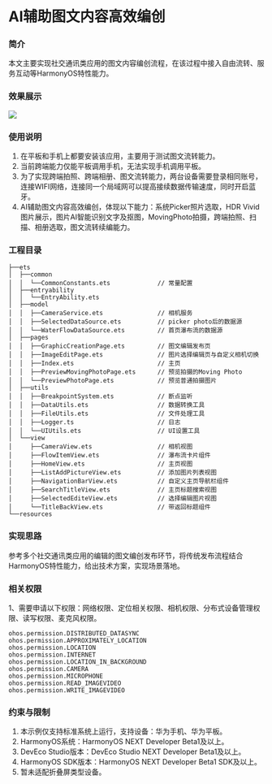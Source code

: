 # AI辅助图文内容高效编创
### 简介
本文主要实现社交通讯类应用的图文内容编创流程，在该过程中接入自由流转、服务互动等HarmonyOS特性能力。
### 效果展示
![](./screenshots/screen1.gif)
### 使用说明
1. 在平板和手机上都要安装该应用，主要用于测试图文流转能力。
2. 当前跨端能力仅能平板调用手机，无法实现手机调用平板。
3. 为了实现跨端拍照、跨端相册、图文流转能力，两台设备需要登录相同账号，连接WIFI网络，连接同一个局域网可以提高接续数据传输速度，同时开启蓝牙。
4. AI辅助图文内容高效编创，体现以下能力：系统Picker照片选取，HDR Vivid图片展示，图片AI智能识别文字及抠图，MovingPhoto拍摄，跨端拍照、扫描、相册选取，图文流转续编能力。
### 工程目录
```
├──ets
│  ├──common
│  │  └──CommonConstants.ets             // 常量配置
│  ├──entryability
│  │  └──EntryAbility.ets
│  ├──model
│  │  ├──CameraService.ets               // 相机服务
│  │  ├──SelectedDataSource.ets          // picker photo后的数据源
│  │  └──WaterFlowDataSource.ets         // 首页瀑布流的数据源
│  ├──pages
│  │  ├──GraphicCreationPage.ets         // 图文编辑发布页
│  │  ├──ImageEditPage.ets               // 图片选择编辑页与自定义相机切换
│  │  ├──Index.ets                       // 主页
│  │  ├──PreviewMovingPhotoPage.ets      // 预览拍摄的Moving Photo
│  │  └──PreviewPhotoPage.ets            // 预览普通拍摄图片
│  ├──utils
│  │  ├──BreakpointSystem.ets            // 断点监听
│  │  ├──DataUtils.ets                   // 数据转换工具
│  │  ├──FileUtils.ets                   // 文件处理工具
│  │  ├──Logger.ts                       // 日志
│  │  └──UIUtils.ets                     // UI设置工具
│  └──view
│     ├──CameraView.ets                  // 相机视图
│     ├──FlowItemView.ets                // 瀑布流卡片组件
│     ├──HomeView.ets                    // 主页视图
│     ├──ListAddPictureView.ets          // 添加图片列表视图
│     ├──NavigationBarView.ets           // 自定义主页导航栏组件
│     ├──SearchTitleView.ets             // 主页标题搜索视图
│     ├──SelectedEditeView.ets           // 选择编辑图片视图
│     └──TitleBackView.ets               // 带返回标题组件
└──resources
```
### 实现思路
参考多个社交通讯类应用的编辑的图文编创发布环节，将传统发布流程结合HarmonyOS特性能力，给出技术方案，实现场景落地。
### 相关权限
1、需要申请以下权限：网络权限、定位相关权限、相机权限、分布式设备管理权限、读写权限、麦克风权限。
```
ohos.permission.DISTRIBUTED_DATASYNC
ohos.permission.APPROXIMATELY_LOCATION
ohos.permission.LOCATION
ohos.permission.INTERNET
ohos.permission.LOCATION_IN_BACKGROUND  
ohos.permission.CAMERA
ohos.permission.MICROPHONE
ohos.permission.READ_IMAGEVIDEO
ohos.permission.WRITE_IMAGEVIDEO
```
### 约束与限制
1. 本示例仅支持标准系统上运行，支持设备：华为手机、华为平板。
2. HarmonyOS系统：HarmonyOS NEXT Developer Beta1及以上。
3. DevEco Studio版本：DevEco Studio NEXT Developer Beta1及以上。
4. HarmonyOS SDK版本：HarmonyOS NEXT Developer Beta1 SDK及以上。
5. 暂未适配折叠屏类型设备。